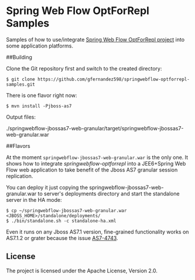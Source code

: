 Spring Web Flow OptForRepl Samples
==================================

Samples of how to use/integrate [Spring Web Flow OptForRepl project](http://gfernandez598.github.io/springwebflow-optforrepl/) into some application platforms.

##Building

Clone the Git repository first and switch to the created directory:

    $ git clone https://github.com/gfernandez598/springwebflow-optforrepl-samples.git

There is one flavor right now:

    $ mvn install -Pjboss-as7

Output files:

./springwebflow-jbossas7-web-granular/target/springwebflow-jbossas7-web-granular.war

##Flavors

At the moment `springwebflow-jbossas7-web-granular.war` is the only one. It shows how to integrate *springwebflow-optforrepl* into a JEE6+Spring Web Flow web application to take benefit of the Jboss AS7 granular session replication.

You can deploy it just copying the springwebflow-jbossas7-web-granular.war to server's deployments directory and start the standalone server in the HA mode:

    $ cp ~/springwebflow-jbossas7-web-granular.war <JBOSS_HOME>/standalone/deployments/
    $ ./bin/standalone.sh -c standalone-ha.xml

Even it runs on any Jboss AS7.1 version, fine-grained functionality works on AS7.1.2 or grater because the issue [AS7-4743](https://issues.jboss.org/browse/AS7-4743).
  
## License

The project is licensed under the Apache License, Version 2.0.
